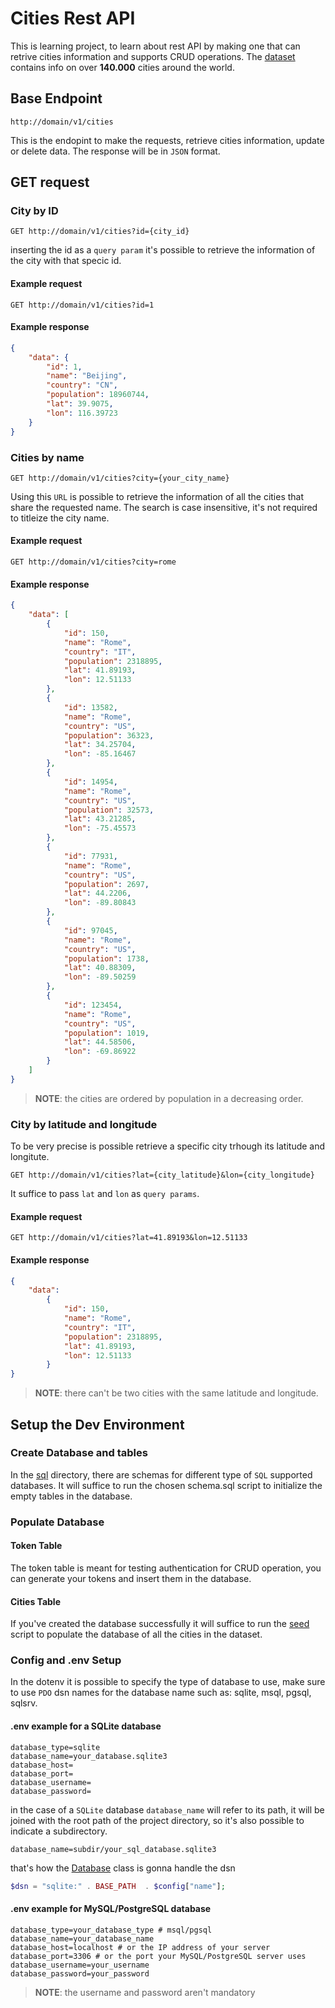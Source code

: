 # Cities Rest API

This is learning project, to learn about rest API by making one that can retrive cities information and supports CRUD operations. The [dataset](/sql/cities.json) contains info on over **140.000** cities around the world.

## Base Endpoint

```
http://domain/v1/cities
```

This is the endopint to make the requests, retrieve cities information, update or delete data. The response will be in `JSON` format.

## GET request

### City by ID

```http
GET http://domain/v1/cities?id={city_id}
```

inserting the id as a `query param` it's possible to retrieve the information of the city with that specic id.

#### Example request

```http
GET http://domain/v1/cities?id=1
```

#### Example response

```json
{
    "data": {
        "id": 1,
        "name": "Beijing",
        "country": "CN",
        "population": 18960744,
        "lat": 39.9075,
        "lon": 116.39723
    }
}
```

### Cities by name

```http
GET http://domain/v1/cities?city={your_city_name}

```

Using this `URL` is possible to retrieve the information of all the cities that share the requested name.
The search is case insensitive, it's not required to titleize the city name.

#### Example request


```http
GET http://domain/v1/cities?city=rome
```

#### Example response

```json
{
    "data": [
        {
            "id": 150,
            "name": "Rome",
            "country": "IT",
            "population": 2318895,
            "lat": 41.89193,
            "lon": 12.51133
        },
        {
            "id": 13582,
            "name": "Rome",
            "country": "US",
            "population": 36323,
            "lat": 34.25704,
            "lon": -85.16467
        },
        {
            "id": 14954,
            "name": "Rome",
            "country": "US",
            "population": 32573,
            "lat": 43.21285,
            "lon": -75.45573
        },
        {
            "id": 77931,
            "name": "Rome",
            "country": "US",
            "population": 2697,
            "lat": 44.2206,
            "lon": -89.80843
        },
        {
            "id": 97045,
            "name": "Rome",
            "country": "US",
            "population": 1738,
            "lat": 40.88309,
            "lon": -89.50259
        },
        {
            "id": 123454,
            "name": "Rome",
            "country": "US",
            "population": 1019,
            "lat": 44.58506,
            "lon": -69.86922
        }
    ]
}
```

>**NOTE**: the cities are ordered by population in a decreasing order.

### City by latitude and longitude

To be very precise is possible retrieve a specific city trhough its latitude and longitute.

```http
GET http://domain/v1/cities?lat={city_latitude}&lon={city_longitude}
```

It suffice to pass `lat` and `lon` as `query params`.

#### Example request

```http
GET http://domain/v1/cities?lat=41.89193&lon=12.51133
```

#### Example response

```json
{
    "data":
        {
            "id": 150,
            "name": "Rome",
            "country": "IT",
            "population": 2318895,
            "lat": 41.89193,
            "lon": 12.51133
        }
}
```

>**NOTE**: there can't be two cities with the same latitude and longitude.

## Setup the Dev Environment

### Create Database and tables

In the [sql](/sql) directory, there are schemas for different type of `SQL` supported databases. It will suffice to run the chosen schema.sql script to initialize the empty tables in the database.

### Populate Database

#### Token Table

The token table is meant for testing authentication for CRUD operation, you can generate your tokens and insert them in the database.

#### Cities Table

If you've created the database successfully it will suffice to run the [seed](/sql/cities_seed.sql) script to populate the database of all the cities in the dataset.

### Config and .env Setup

In the dotenv it is possible to specify the type of database to use, make sure to use `PDO` dsn names for the database name such as: sqlite, msql, pgsql, sqlsrv.
 
#### .env example for a SQLite database

```.env
database_type=sqlite
database_name=your_database.sqlite3
database_host=
database_port=
database_username=
database_password=
```

in the case of a `SQLite` database `database_name` will refer to its path, it will be joined with the root path of the project directory, so it's also possible to indicate a subdirectory.

```.env
database_name=subdir/your_sql_database.sqlite3
```

that's how the [Database](/src/Core/Database.php) class is gonna handle the dsn

```PHP
$dsn = "sqlite:" . BASE_PATH  . $config["name"];
```

#### .env example for MySQL/PostgreSQL database

```.env
database_type=your_database_type # msql/pgsql
database_name=your_database_name
database_host=localhost # or the IP address of your server
database_port=3306 # or the port your MySQL/PostgreSQL server uses
database_username=your_username
database_password=your_password
```

>**NOTE**: the username and password aren't mandatory
